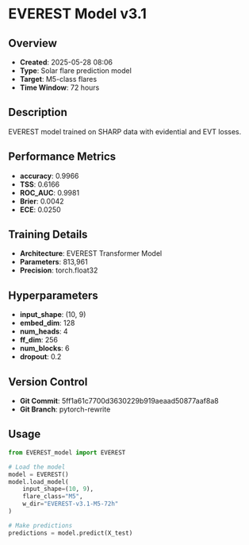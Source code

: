 # EVEREST Model v3.1

## Overview
- **Created**: 2025-05-28 08:06
- **Type**: Solar flare prediction model
- **Target**: M5-class flares
- **Time Window**: 72 hours

## Description
EVEREST model trained on SHARP data with evidential and EVT losses.

## Performance Metrics
- **accuracy**: 0.9966
- **TSS**: 0.6166
- **ROC_AUC**: 0.9981
- **Brier**: 0.0042
- **ECE**: 0.0250


## Training Details
- **Architecture**: EVEREST Transformer Model
- **Parameters**: 813,961
- **Precision**: torch.float32

## Hyperparameters
- **input_shape**: (10, 9)
- **embed_dim**: 128
- **num_heads**: 4
- **ff_dim**: 256
- **num_blocks**: 6
- **dropout**: 0.2

## Version Control
- **Git Commit**: 5ff1a61c7700d3630229b919aeaad50877aaf8a8
- **Git Branch**: pytorch-rewrite

## Usage
```python
from EVEREST_model import EVEREST

# Load the model
model = EVEREST()
model.load_model(
    input_shape=(10, 9),
    flare_class="M5",
    w_dir="EVEREST-v3.1-M5-72h"
)

# Make predictions
predictions = model.predict(X_test)
```
